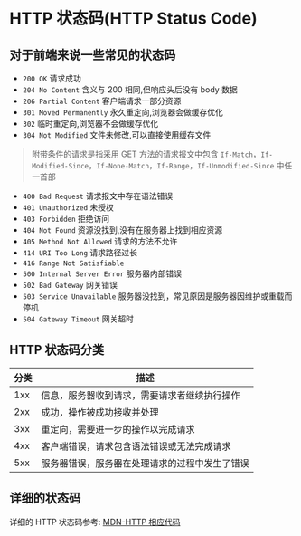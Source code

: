 # HTTP 状态码(HTTP Status Code)

## 对于前端来说一些常见的状态码

- `200 OK` 请求成功
- `204 No Content` 含义与 200 相同,但响应头后没有 body 数据
- `206 Partial Content` 客户端请求一部分资源
- `301 Moved Permanently` 永久重定向,浏览器会做缓存优化
- `302` 临时重定向,浏览器不会做缓存优化
- `304 Not Modified` 文件未修改,可以直接使用缓存文件

> 附带条件的请求是指采用 GET 方法的请求报文中包含 `If-Match`，`If-Modified-Since`，`If-None-Match`，`If-Range`，`If-Unmodified-Since` 中任一首部

- `400 Bad Request` 请求报文中存在语法错误
- `401 Unauthorized` 未授权
- `403 Forbidden` 拒绝访问
- `404 Not Found` 资源没找到,没有在服务器上找到相应资源
- `405 Method Not Allowed` 请求的方法不允许
- `414 URI Too Long` 请求路径过长
- `416 Range Not Satisfiable`
- `500 Internal Server Error` 服务器内部错误
- `502 Bad Gateway` 网关错误
- `503 Service Unavailable` 服务器没找到，常见原因是服务器因维护或重载而停机
- `504 Gateway Timeout` 网关超时

## HTTP 状态码分类

| 分类 | 描述                                           |
| :--- | ---------------------------------------------- |
| 1xx  | 信息，服务器收到请求，需要请求者继续执行操作   |
| 2xx  | 成功，操作被成功接收并处理                     |
| 3xx  | 重定向，需要进一步的操作以完成请求             |
| 4xx  | 客户端错误，请求包含语法错误或无法完成请求     |
| 5xx  | 服务器错误，服务器在处理请求的过程中发生了错误 |

## 详细的状态码

详细的 HTTP 状态码参考: [MDN-HTTP 相应代码](https://developer.mozilla.org/zh-CN/docs/Web/HTTP/Status)
